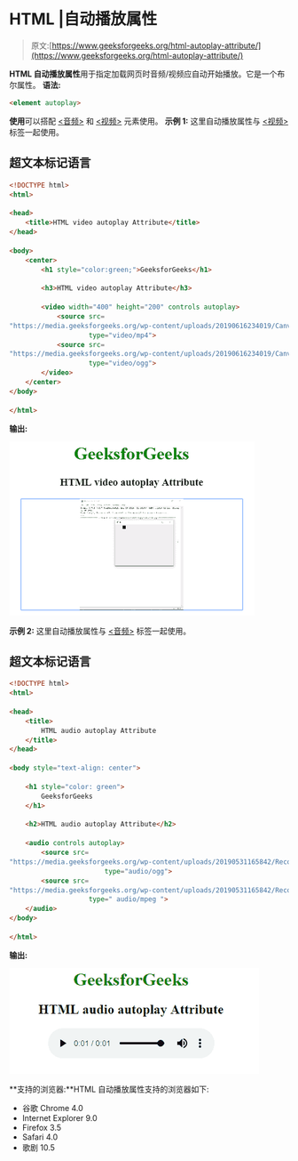 # HTML |自动播放属性

> 原文:[https://www.geeksforgeeks.org/html-autoplay-attribute/](https://www.geeksforgeeks.org/html-autoplay-attribute/)

**HTML 自动播放属性**用于指定加载网页时音频/视频应自动开始播放。它是一个布尔属性。
**语法:**

```html
<element autoplay> 
```

**使用**可以搭配 [<音频>](https://www.geeksforgeeks.org/html-audio-autoplay-attribute/?ref=rp) 和 [<视频>](https://www.geeksforgeeks.org/html-video-autoplay-attribute/?ref=rp) 元素使用。
**示例 1:** 这里自动播放属性与 [<视频>](https://www.geeksforgeeks.org/html-video-autoplay-attribute/?ref=rp) 标签一起使用。

## 超文本标记语言

```html
<!DOCTYPE html>
<html>

<head>
    <title>HTML video autoplay Attribute</title>
</head>

<body>
    <center>
        <h1 style="color:green;">GeeksforGeeks</h1>

        <h3>HTML video autoplay Attribute</h3>

        <video width="400" height="200" controls autoplay>
            <source src=
"https://media.geeksforgeeks.org/wp-content/uploads/20190616234019/Canvas.move_.mp4"
                    type="video/mp4">
            <source src=
"https://media.geeksforgeeks.org/wp-content/uploads/20190616234019/Canvas.move_.ogg"
                    type="video/ogg">
        </video>
    </center>
</body>

</html>
```

**输出:**

![](img/55398f47d320b7a46a0ddd156c0282f6.png)

**示例 2:** 这里自动播放属性与 [<音频>](https://www.geeksforgeeks.org/html-audio-autoplay-attribute/?ref=rp) 标签一起使用。

## 超文本标记语言

```html
<!DOCTYPE html>
<html>

<head>
    <title>
        HTML audio autoplay Attribute
    </title>
</head>

<body style="text-align: center">

    <h1 style="color: green">
        GeeksforGeeks
    </h1>

    <h2>HTML audio autoplay Attribute</h2>

    <audio controls autoplay>
        <source src=
"https://media.geeksforgeeks.org/wp-content/uploads/20190531165842/Recording1514.ogg"
                        type="audio/ogg">
        <source src=
"https://media.geeksforgeeks.org/wp-content/uploads/20190531165842/Recording1514.mp3"
                    type=" audio/mpeg ">
    </audio>
</body>

</html>       
```

**输出:**

![](img/a1efbbd51c5c0d84ece89f358cbfb33c.png)

**支持的浏览器:**HTML 自动播放属性支持的浏览器如下:

*   谷歌 Chrome 4.0
*   Internet Explorer 9.0
*   Firefox 3.5
*   Safari 4.0
*   歌剧 10.5